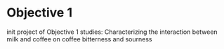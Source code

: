 # Objective 1
init project of Objective 1 studies: Characterizing the interaction between milk and coffee on coffee bitterness and sourness 
